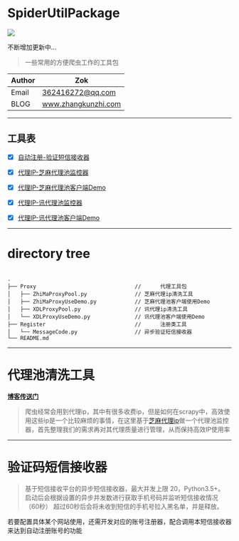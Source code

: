 # SpiderUtilPackage


![](https://zok-blog.oss-cn-hangzhou.aliyuncs.com/ico/python-3.7-green.svg) 

不断增加更新中...

> 一些常用的方便爬虫工作的工具包


| Author  | Zok |
| --- | --- |
| Email | 362416272@qq.com  |
| BLOG | www.zhangkunzhi.com |


-------
## 工具表
- [x] [自动注册-验证短信接收器](https://github.com/wkunzhi/SpiderUtilPackage/tree/master/Register)
- [x] [代理IP-芝麻代理池监控器](https://github.com/wkunzhi/SpiderUtilPackage/tree/master/Proxy)
- [x] [代理IP-芝麻代理池客户端Demo](https://github.com/wkunzhi/SpiderUtilPackage/tree/master/Proxy)
- [x] [代理IP-讯代理池监控器](https://github.com/wkunzhi/SpiderUtilPackage/tree/master/Proxy)
- [x] [代理IP-讯代理池客户端Demo](https://github.com/wkunzhi/SpiderUtilPackage/tree/master/Proxy)


-------


# directory tree



```

.
├── Proxy                               //      代理工具包 
│   ├── ZhiMaProxyPool.py               // 芝麻代理ip清洗工具
│   ├── ZhiMaProxyUseDemo.py            // 芝麻代理池客户端使用Demo
│   ├── XDLProxyPool.py                 // 讯代理ip清洗工具
│   └── XDLProxyUseDemo.py              // 讯代理池客户端使用Demo
├── Register                            //      注册类工具
│   └── MessageCode.py                  // 异步验证短信接收器
└── README.md

```


<hr>




# 代理池清洗工具

[**博客传送门**](https://blog.zhangkunzhi.com/2019/05/02/%E6%90%AD%E5%BB%BA%E4%B8%80%E4%B8%AA%E8%B6%85%E7%AE%80%E5%8D%95%E7%9A%84%E5%AE%9E%E7%94%A8%E7%9A%84%E9%AB%98%E5%8F%AF%E7%94%A8%E4%BB%98%E8%B4%B9IP%E6%B1%A0/index.html)

> 爬虫经常会用到代理ip，其中有很多收费ip，但是如何在scrapy中，高效使用这些ip是一个比较麻烦的事情，在这里基于[芝麻代理ip](http://h.zhimaruanjian.com/pay/)做一个代理池监控器，首先整理我们的需求再对其代理质量进行管理，从而保持高效IP使用率




<hr>

# 验证码短信接收器

> 基于短信接收平台的异步短信接收器，最大并发上限 20，Python3.5+。
启动后会根据设置的异步并发数进行获取手机号码并监听短信接收情况（60秒） 超过60秒后会将未收到短信的手机号拉入黑名单，并是释放。

若要配置具体某个网站使用，还需开发对应的账号注册器，配合调用本短信接收器来达到自动注册账号的功能
